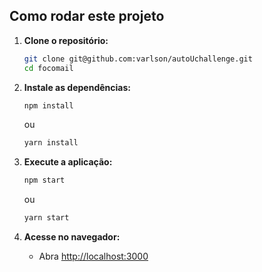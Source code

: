 ## Como rodar este projeto

1. **Clone o repositório:**

   ```bash
   git clone git@github.com:varlson/autoUchallenge.git
   cd focomail
   ```

2. **Instale as dependências:**

   ```bash
   npm install
   ```

   ou

   ```bash
   yarn install
   ```

3. **Execute a aplicação:**

   ```bash
   npm start
   ```

   ou

   ```bash
   yarn start
   ```

4. **Acesse no navegador:**
   - Abra [http://localhost:3000](http://localhost:3000)
